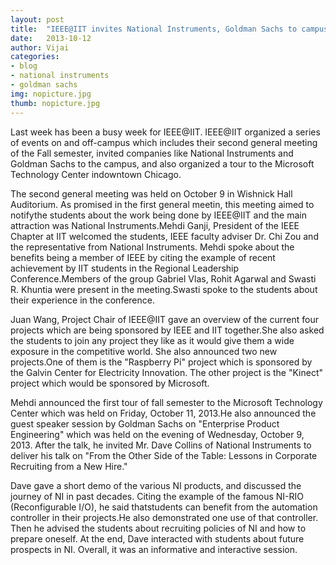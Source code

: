 ```yaml
---
layout: post
title:  "IEEE@IIT invites National Instruments, Goldman Sachs to campus"
date:   2013-10-12
author: Vijai
categories: 
- blog
- national instruments
- goldman sachs
img: nopicture.jpg
thumb: nopicture.jpg
---
```


Last week has been a busy week for IEEE@IIT. IEEE@IIT organized a series of events on and off-campus which includes their second general meeting of the Fall semester, invited companies like National Instruments and Goldman Sachs to the campus, and also organized a tour to the Microsoft Technology Center indowntown Chicago.
<!--more-->
The second general meeting was held on October 9 in Wishnick Hall Auditorium. As promised in the first general meetin, this meeting aimed to notifythe students about the work being done by IEEE@IIT and the main attraction was National Instruments.Mehdi Ganji, President of the IEEE Chapter at IIT welcomed the students, IEEE faculty adviser Dr. Chi Zou and the representative from National Instruments. Mehdi spoke about the benefits being a member of IEEE by citing the example of recent achievement by IIT students in the Regional Leadership Conference.Members of the group Gabriel Vlas, Rohit Agarwal and Swasti R. Khuntia were present in the meeting.Swasti spoke to the students about their experience in the conference.

Juan Wang, Project Chair of IEEE@IIT gave an overview of the current four projects which are being sponsored by IEEE and IIT together.She also asked the students to join any project they like as it would give them a wide exposure in the competitive world. She also announced two new projects.One of them is the "Raspberry Pi" project which is sponsored by the Galvin Center for Electricity Innovation. The other project is the "Kinect" project which would be sponsored by Microsoft.

Mehdi announced the first tour of fall semester to the Microsoft Technology Center which was held on Friday, October 11, 2013.He also announced the guest speaker session by Goldman Sachs on "Enterprise Product Engineering" which was held on the evening of Wednesday, October 9, 2013. After the talk, he invited Mr. Dave Collins of National Instruments to deliver his talk on "From the Other Side of the Table: Lessons in Corporate Recruiting from a New Hire."

Dave gave a short demo of the various NI products, and discussed the journey of NI in past decades. Citing the example of the famous NI-RIO (Reconfigurable I/O), he said thatstudents can benefit from the automation controller in their projects.He also demonstrated one use of that controller. Then he advised the students about recruiting policies of NI and how to prepare oneself. At the end, Dave interacted with students about future prospects in NI. Overall, it was an informative and interactive session.

